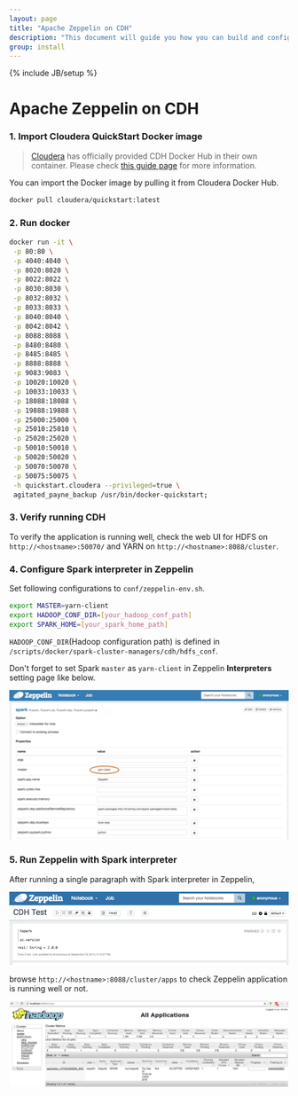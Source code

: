 ```yaml
---
layout: page
title: "Apache Zeppelin on CDH"
description: "This document will guide you how you can build and configure the environment on CDH with Apache Zeppelin using docker scripts."
group: install
---
```

<!--
Licensed under the Apache License, Version 2.0 (the "License");
you may not use this file except in compliance with the License.
You may obtain a copy of the License at

http://www.apache.org/licenses/LICENSE-2.0

Unless required by applicable law or agreed to in writing, software
distributed under the License is distributed on an "AS IS" BASIS,
WITHOUT WARRANTIES OR CONDITIONS OF ANY KIND, either express or implied.
See the License for the specific language governing permissions and
limitations under the License.
-->
{% include JB/setup %}

# Apache Zeppelin on CDH

<div id="toc"></div>

### 1. Import Cloudera QuickStart Docker image

>[Cloudera](http://www.cloudera.com/) has officially provided CDH Docker Hub in their own container. Please check [this guide page](http://www.cloudera.com/documentation/enterprise/latest/topics/quickstart_docker_container.html#cloudera_docker_container) for more information.

You can import the Docker image by pulling it from Cloudera Docker Hub.

```bash
docker pull cloudera/quickstart:latest
```

### 2. Run docker

```bash
docker run -it \
 -p 80:80 \
 -p 4040:4040 \
 -p 8020:8020 \
 -p 8022:8022 \
 -p 8030:8030 \
 -p 8032:8032 \
 -p 8033:8033 \
 -p 8040:8040 \
 -p 8042:8042 \
 -p 8088:8088 \
 -p 8480:8480 \
 -p 8485:8485 \
 -p 8888:8888 \
 -p 9083:9083 \
 -p 10020:10020 \
 -p 10033:10033 \
 -p 18088:18088 \
 -p 19888:19888 \
 -p 25000:25000 \
 -p 25010:25010 \
 -p 25020:25020 \
 -p 50010:50010 \
 -p 50020:50020 \
 -p 50070:50070 \
 -p 50075:50075 \
 -h quickstart.cloudera --privileged=true \
 agitated_payne_backup /usr/bin/docker-quickstart;
```

### 3. Verify running CDH

To verify the application is running well, check the web UI for HDFS on `http://<hostname>:50070/` and YARN on `http://<hostname>:8088/cluster`.

### 4. Configure Spark interpreter in Zeppelin
Set following configurations to `conf/zeppelin-env.sh`.

```bash
export MASTER=yarn-client
export HADOOP_CONF_DIR=[your_hadoop_conf_path]
export SPARK_HOME=[your_spark_home_path]
```

`HADOOP_CONF_DIR`(Hadoop configuration path) is defined in `/scripts/docker/spark-cluster-managers/cdh/hdfs_conf`.

Don't forget to set Spark `master` as `yarn-client` in Zeppelin **Interpreters** setting page like below.

<img src="../assets/themes/zeppelin/img/docs-img/zeppelin_yarn_conf.png" />

### 5. Run Zeppelin with Spark interpreter
After running a single paragraph with Spark interpreter in Zeppelin,

<img src="../assets/themes/zeppelin/img/docs-img/zeppelin_with_cdh.png" />

<br/>

browse `http://<hostname>:8088/cluster/apps` to check Zeppelin application is running well or not.

<img src="../assets/themes/zeppelin/img/docs-img/cdh_yarn_applications.png" />

